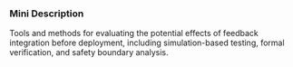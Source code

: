 ### Mini Description

Tools and methods for evaluating the potential effects of feedback integration before deployment, including simulation-based testing, formal verification, and safety boundary analysis.
